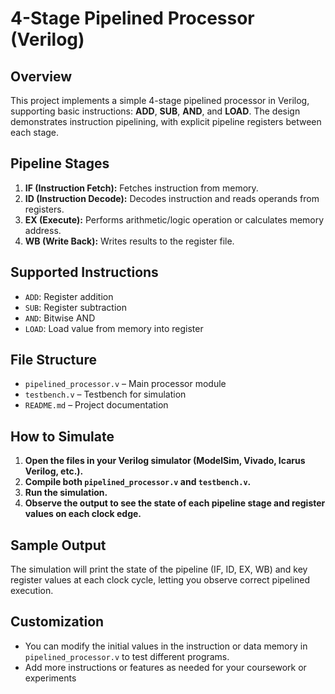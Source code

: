 # 4-Stage Pipelined Processor (Verilog)

## Overview
This project implements a simple 4-stage pipelined processor in Verilog, supporting basic instructions: **ADD**, **SUB**, **AND**, and **LOAD**. The design demonstrates instruction pipelining, with explicit pipeline registers between each stage.

## Pipeline Stages
1. **IF (Instruction Fetch):** Fetches instruction from memory.
2. **ID (Instruction Decode):** Decodes instruction and reads operands from registers.
3. **EX (Execute):** Performs arithmetic/logic operation or calculates memory address.
4. **WB (Write Back):** Writes results to the register file.

## Supported Instructions
- `ADD`: Register addition
- `SUB`: Register subtraction
- `AND`: Bitwise AND
- `LOAD`: Load value from memory into register

## File Structure

- `pipelined_processor.v` – Main processor module
- `testbench.v` – Testbench for simulation
- `README.md` – Project documentation

## How to Simulate

1. **Open the files in your Verilog simulator (ModelSim, Vivado, Icarus Verilog, etc.).**
2. **Compile both `pipelined_processor.v` and `testbench.v`.**
3. **Run the simulation.**
4. **Observe the output to see the state of each pipeline stage and register values on each clock edge.**

## Sample Output

The simulation will print the state of the pipeline (IF, ID, EX, WB) and key register values at each clock cycle, letting you observe correct pipelined execution.

## Customization

- You can modify the initial values in the instruction or data memory in `pipelined_processor.v` to test different programs.
- Add more instructions or features as needed for your coursework or experiments
